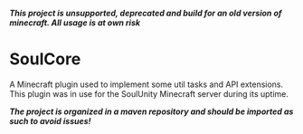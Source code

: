 _**This project is unsupported, deprecated and build for an old version of minecraft. All usage is at own risk**_

# SoulCore

A Minecraft plugin used to implement some util tasks and API extensions.
This plugin was in use for the SoulUnity Minecraft server during its uptime.

_**The project is organized in a maven repository and should be imported as such to avoid issues!**_
